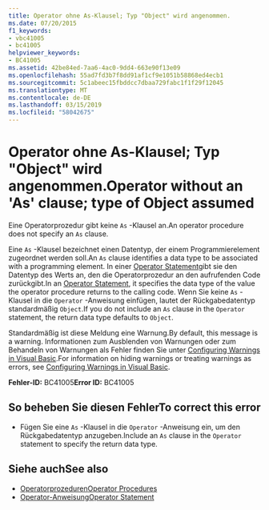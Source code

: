 ```yaml
---
title: Operator ohne As-Klausel; Typ "Object" wird angenommen.
ms.date: 07/20/2015
f1_keywords:
- vbc41005
- bc41005
helpviewer_keywords:
- BC41005
ms.assetid: 42be84ed-7aa6-4ac0-9dd4-663e90f13e09
ms.openlocfilehash: 55ad7fd3b7f8dd91af1cf9e1051b58868ed4ecb1
ms.sourcegitcommit: 5c1abeec15fbddcc7dbaa729fabc1f1f29f12045
ms.translationtype: MT
ms.contentlocale: de-DE
ms.lasthandoff: 03/15/2019
ms.locfileid: "58042675"
---
```

# <a name="operator-without-an-as-clause-type-of-object-assumed"></a><span data-ttu-id="a91b1-102">Operator ohne As-Klausel; Typ "Object" wird angenommen.</span><span class="sxs-lookup"><span data-stu-id="a91b1-102">Operator without an 'As' clause; type of Object assumed</span></span>
<span data-ttu-id="a91b1-103">Eine Operatorprozedur gibt keine `As` -Klausel an.</span><span class="sxs-lookup"><span data-stu-id="a91b1-103">An operator procedure does not specify an `As` clause.</span></span>  
  
 <span data-ttu-id="a91b1-104">Eine `As` -Klausel bezeichnet einen Datentyp, der einem Programmierelement zugeordnet werden soll.</span><span class="sxs-lookup"><span data-stu-id="a91b1-104">An `As` clause identifies a data type to be associated with a programming element.</span></span> <span data-ttu-id="a91b1-105">In einer [Operator Statement](../../visual-basic/language-reference/statements/operator-statement.md)gibt sie den Datentyp des Werts an, den die Operatorprozedur an den aufrufenden Code zurückgibt.</span><span class="sxs-lookup"><span data-stu-id="a91b1-105">In an [Operator Statement](../../visual-basic/language-reference/statements/operator-statement.md), it specifies the data type of the value the operator procedure returns to the calling code.</span></span> <span data-ttu-id="a91b1-106">Wenn Sie keine `As` -Klausel in die `Operator` -Anweisung einfügen, lautet der Rückgabedatentyp standardmäßig `Object`.</span><span class="sxs-lookup"><span data-stu-id="a91b1-106">If you do not include an `As` clause in the `Operator` statement, the return data type defaults to `Object`.</span></span>  
  
 <span data-ttu-id="a91b1-107">Standardmäßig ist diese Meldung eine Warnung.</span><span class="sxs-lookup"><span data-stu-id="a91b1-107">By default, this message is a warning.</span></span> <span data-ttu-id="a91b1-108">Informationen zum Ausblenden von Warnungen oder zum Behandeln von Warnungen als Fehler finden Sie unter [Configuring Warnings in Visual Basic](/visualstudio/ide/configuring-warnings-in-visual-basic).</span><span class="sxs-lookup"><span data-stu-id="a91b1-108">For information on hiding warnings or treating warnings as errors, see [Configuring Warnings in Visual Basic](/visualstudio/ide/configuring-warnings-in-visual-basic).</span></span>  
  
 <span data-ttu-id="a91b1-109">**Fehler-ID:** BC41005</span><span class="sxs-lookup"><span data-stu-id="a91b1-109">**Error ID:** BC41005</span></span>  
  
## <a name="to-correct-this-error"></a><span data-ttu-id="a91b1-110">So beheben Sie diesen Fehler</span><span class="sxs-lookup"><span data-stu-id="a91b1-110">To correct this error</span></span>  
  
-   <span data-ttu-id="a91b1-111">Fügen Sie eine `As` -Klausel in die `Operator` -Anweisung ein, um den Rückgabedatentyp anzugeben.</span><span class="sxs-lookup"><span data-stu-id="a91b1-111">Include an `As` clause in the `Operator` statement to specify the return data type.</span></span>  
  
## <a name="see-also"></a><span data-ttu-id="a91b1-112">Siehe auch</span><span class="sxs-lookup"><span data-stu-id="a91b1-112">See also</span></span>

- [<span data-ttu-id="a91b1-113">Operatorprozeduren</span><span class="sxs-lookup"><span data-stu-id="a91b1-113">Operator Procedures</span></span>](../../visual-basic/programming-guide/language-features/procedures/operator-procedures.md)
- [<span data-ttu-id="a91b1-114">Operator-Anweisung</span><span class="sxs-lookup"><span data-stu-id="a91b1-114">Operator Statement</span></span>](../../visual-basic/language-reference/statements/operator-statement.md)
